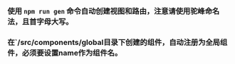 ### 使用 `npm run gen` 命令自动创建视图和路由，注意请使用驼峰命名法，且首字母大写。

### 在`/src/components/global目录下创建的组件，自动注册为全局组件，必须要设置name作为组件名。
